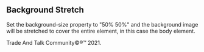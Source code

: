 <html>
	<head>
		<style>
			body {
			background-image: url(https://github.com/thecode3/TradeAndTalk/blob/main/TradeAndTalk%20Photos/TradeAndTalk%20Main.jpg?raw=true);
			background-repeat: no-repeat;
			background-attachment: fixed; 
			background-size: 100% 100%;
			}
		</style>
	</head>
	<body>
		<h2>Background Stretch</h2>
		<p>Set the background-size property to "50% 50%" and the background image will be stretched to cover the entire element, in this case the body element.</p>
	</body>
</html>
<p>Trade And Talk Community©®™ 2021.</p>
<body>
	<html>
		<style>
			<head>
				<body>
					<h1>The source element</h1>
					<p>Click on the play button to play a sound:</p>
					<audio controls>
						<source src="https://github.com/thecode3/TradeAndTalk/blob/main/src/Blue1.mp3?raw=true , https://github.com/thecode3/TradeAndTalk/blob/main/src/Blue2.mp3?raw=true">
					</audio>
				</body>
				<style>
					<html>
						<h1 style="color:16755C;text-align:center;">Trade And Talk Community©®™ 2021</h1>
						<p style="color:16755C;">The Calendar : Currency And Alt Coin And Crypto Currency And Tokens
					</html>
					<a href="https://www.mql5.com/en/users/osamaahmed/">Visit MetaQuotes Ltd </a>
					<p>
						<body>
							<h2 style="color:16755C;text-align:center;">Trade And Talk Community©®™ 2021</h2>
							<style>
								<body>
									<html>
